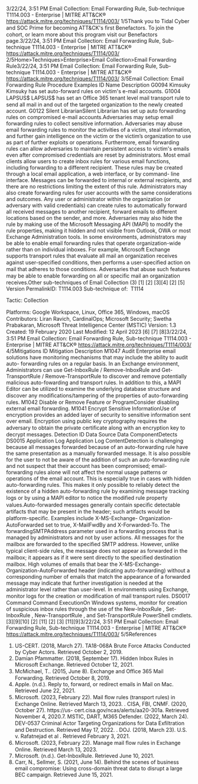 3/22/24, 3:51 PM Email Collection: Email Forwarding Rule, Sub-technique T1114.003 - Enterprise | MITRE ATT&CK®
https://attack.mitre.org/techniques/T1114/003/ 1/5Thank you to Tidal Cyber and SOC Prime for becoming ATT&CK's ﬁrst Benefactors. To join the cohort, or learn more about this program visit our
Benefactors page.3/22/24, 3:51 PM Email Collection: Email Forwarding Rule, Sub-technique T1114.003 - Enterprise | MITRE ATT&CK®
https://attack.mitre.org/techniques/T1114/003/ 2/5Home>Techniques>Enterprise>Email Collection>Email Forwarding Rule3/22/24, 3:51 PM Email Collection: Email Forwarding Rule, Sub-technique T1114.003 - Enterprise | MITRE ATT&CK®
https://attack.mitre.org/techniques/T1114/003/ 3/5Email Collection: Email Forwarding Rule
Procedure Examples
ID Name Description
G0094 Kimsuky Kimsuky has set auto-forward rules on victim's e-mail accounts.
G1004 LAPSUS$ LAPSUS$ has set an Oﬃce 365 tenant level mail transport rule to send all mail in and out of the targeted
organization to the newly created account.
G0122 Silent
LibrarianSilent Librarian has set up auto forwarding rules on compromised e-mail accounts.Adversaries may setup email forwarding rules to collect sensitive information. Adversaries may abuse email forwarding rules to monitor the
activities of a victim, steal information, and further gain intelligence on the victim or the victim’s organization to use as part of further
exploits or operations. Furthermore, email forwarding rules can allow adversaries to maintain persistent access to victim's emails even
after compromised credentials are reset by administrators. Most email clients allow users to create inbox rules for various email functions,
including forwarding to a different recipient. These rules may be created through a local email application, a web interface, or by command-
line interface. Messages can be forwarded to internal or external recipients, and there are no restrictions limiting the extent of this rule.
Administrators may also create forwarding rules for user accounts with the same considerations and outcomes.
Any user or administrator within the organization (or adversary with valid credentials) can create rules to automatically forward all received
messages to another recipient, forward emails to different locations based on the sender, and more. Adversaries may also hide the rule by
making use of the Microsoft Messaging API (MAPI) to modify the rule properties, making it hidden and not visible from Outlook, OWA or
most Exchange Administration tools.
In some environments, administrators may be able to enable email forwarding rules that operate organization-wide rather than on individual
inboxes. For example, Microsoft Exchange supports transport rules that evaluate all mail an organization receives against user-speciﬁed
conditions, then performs a user-speciﬁed action on mail that adheres to those conditions. Adversaries that abuse such features may be
able to enable forwarding on all or speciﬁc mail an organization receives.Other sub-techniques of Email Collection (3)
[1]
[2]
[3][4]
[2]
[5]
Version PermalinkID: T1114.003
Sub-technique of:  T1114

Tactic: Collection

Platforms: Google Workspace, Linux, Oﬃce 365, Windows, macOS
Contributors: Liran Ravich, CardinalOps; Microsoft Security; Swetha Prabakaran, Microsoft Threat Intelligence Center (MSTIC)
Version: 1.3
Created: 19 February 2020
Last Modiﬁed: 12 April 2023
[6]
[7]
[8]3/22/24, 3:51 PM Email Collection: Email Forwarding Rule, Sub-technique T1114.003 - Enterprise | MITRE ATT&CK®
https://attack.mitre.org/techniques/T1114/003/ 4/5Mitigations
ID Mitigation Description
M1047 Audit Enterprise email solutions have monitoring mechanisms that may include the ability to audit auto-
forwarding rules on a regular basis.
In an Exchange environment, Administrators can use Get-InboxRule / Remove-InboxRule and Get-
TransportRule / Remove-TransportRule to discover and remove potentially malicious auto-fowarding
and transport rules. In addition to this, a MAPI Editor can be utilized to examine the underlying
database structure and discover any modiﬁcations/tampering of the properties of auto-forwarding rules.
M1042 Disable or
Remove Feature
or ProgramConsider disabling external email forwarding.
M1041 Encrypt Sensitive
InformationUse of encryption provides an added layer of security to sensitive information sent over email. Encryption
using public key cryptography requires the adversary to obtain the private certiﬁcate along with an
encryption key to decrypt messages.
Detection
ID Data Source Data ComponentDetects
DS0015 Application Log Application
Log ContentDetection is challenging because all messages forwarded because of an auto-forwarding
rule have the same presentation as a manually forwarded message. It is also possible for
the user to not be aware of the addition of such an auto-forwarding rule and not suspect
that their account has been compromised; email-forwarding rules alone will not affect the
normal usage patterns or operations of the email account. This is especially true in cases
with hidden auto-forwarding rules. This makes it only possible to reliably detect the
existence of a hidden auto-forwarding rule by examining message tracking logs or by
using a MAPI editor to notice the modiﬁed rule property values.Auto-forwarded
messages generally contain speciﬁc detectable artifacts that may be present in the
header; such artifacts would be platform-speciﬁc. Examples include X-MS-Exchange-
Organization-AutoForwarded set to true, X-MailFwdBy and X-Forwarded-To. The
forwardingSMTPAddress parameter used in a forwarding process that is managed by
administrators and not by user actions. All messages for the mailbox are forwarded to
the speciﬁed SMTP address. However, unlike typical client-side rules, the message does
not appear as forwarded in the mailbox; it appears as if it were sent directly to the
speciﬁed destination mailbox. High volumes of emails that bear the X-MS-Exchange-
Organization-AutoForwarded header (indicating auto-forwarding) without a
corresponding number of emails that match the appearance of a forwarded message
may indicate that further investigation is needed at the administrator level rather than
user-level.
In environments using Exchange, monitor logs for the creation or modiﬁcation of mail
transport rules.
DS0017 Command Command
ExecutionOn Windows systems, monitor for creation of suspicious inbox rules through the use of
the New-InboxRule , Set-InboxRule , New-TransportRule , and Set-TransportRule
PowerShell cmdlets.[3][9][10]
[2]
[11]
[2]
[3]
[11][9]3/22/24, 3:51 PM Email Collection: Email Forwarding Rule, Sub-technique T1114.003 - Enterprise | MITRE ATT&CK®
https://attack.mitre.org/techniques/T1114/003/ 5/5References
1. US-CERT. (2018, March 27). TA18-068A Brute Force Attacks
Conducted by Cyber Actors. Retrieved October 2, 2019.
2. Damian Pfammatter. (2018, September 17). Hidden Inbox
Rules in Microsoft Exchange. Retrieved October 12, 2021.
3. McMichael, T.. (2015, June 8). Exchange and Oﬃce 365 Mail
Forwarding. Retrieved October 8, 2019.
4. Apple. (n.d.). Reply to, forward, or redirect emails in Mail on
Mac. Retrieved June 22, 2021.
5. Microsoft. (2023, February 22). Mail ﬂow rules (transport
rules) in Exchange Online. Retrieved March 13, 2023.
. CISA, FBI, CNMF. (2020, October 27). https://us-
cert.cisa.gov/ncas/alerts/aa20-301a. Retrieved November 4,
2020.7. MSTIC, DART, M365 Defender. (2022, March 24). DEV-0537
Criminal Actor Targeting Organizations for Data Exﬁltration
and Destruction. Retrieved May 17, 2022.
. DOJ. (2018, March 23). U.S. v. Rafatnejad et al . Retrieved
February 3, 2021.
9. Microsoft. (2023, February 22). Manage mail ﬂow rules in
Exchange Online. Retrieved March 13, 2023.
10. Microsoft. (n.d.). Get-InboxRule. Retrieved June 10, 2021.
11. Carr, N., Sellmer, S. (2021, June 14). Behind the scenes of
business email compromise: Using cross-domain threat data
to disrupt a large BEC campaign. Retrieved June 15, 2021.